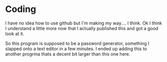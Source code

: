 # Coding
I have no idea how to use github but I'm making my way.... I think. 
Ok I think I understand a little more now that I actually published this and got a good look at it.

So this program is supposed to be a password generator, something I slapped onto a text editor in a few minutes.
I ended up adding this to another progrma thats a decent bit larger than this one here.
